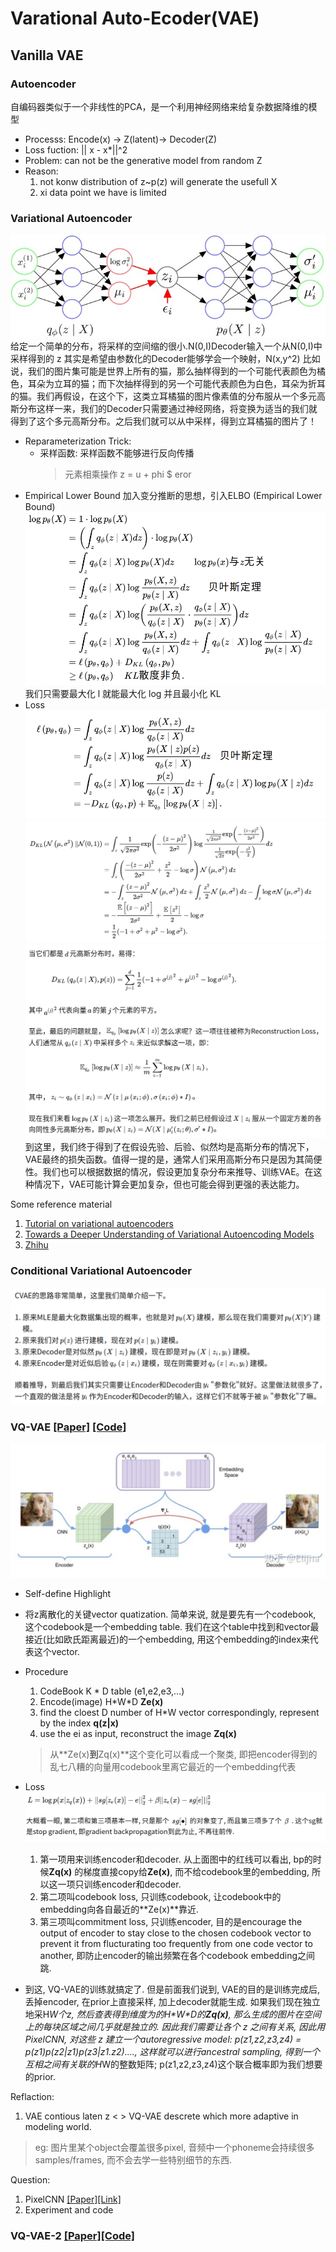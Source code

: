 # Varational Auto-Ecoder(VAE)
## Vanilla VAE
### Autoencoder
自编码器类似于一个非线性的PCA，是一个利用神经网络来给复杂数据降维的模型
- Processs:
    Encode(x) -\> Z(latent)\-> Decoder(Z) 
- Loss fuction: || x - x*||^2
- Problem: can not be the generative model from random Z
- Reason: 
    1. not konw distribution of z~p(z) will generate the usefull X
    2. xi data point we have is limited

### Variational Autoencoder
![image](./img/1.jpg)
给定一个简单的分布，将采样的空间缩的很小.N(0,I)Decoder输入一个从N(0,I)中采样得到的 z 其实是希望由参数化的Decoder能够学会一个映射，N(x,y^2)
比如说，我们的图片集可能是世界上所有的猫，那么抽样得到的一个可能代表颜色为橘色，耳朵为立耳的猫；而下次抽样得到的另一个可能代表颜色为白色，耳朵为折耳的猫。我们再假设，在这个下，这类立耳橘猫的图片像素值的分布服从一个多元高斯分布这样一来，我们的Decoder只需要通过神经网络，将变换为适当的我们就得到了这个多元高斯分布。之后我们就可以从中采样，得到立耳橘猫的图片了！
- Reparameterization Trick:
    - 采样函数: 采样函数不能够进行反向传播
        > 元素相乘操作  z = u + phi $ eror
- Empirical Lower Bound
    加入变分推断的思想，引入ELBO (Empirical Lower Bound)
    ![image](./img/2.png)
    我们只需要最大化 l 就能最大化 log 并且最小化 KL
- Loss
    ![image](./img/loss_1.png)
    ![image](./img/loss_2.png)
    ![image](./img/loss_3.png)
    到这里，我们终于得到了在假设先验、后验、似然均是高斯分布的情况下，VAE最终的损失函数。值得一提的是，通常人们采用高斯分布只是因为其简便性。我们也可以根据数据的情况，假设更加复杂分布来推导、训练VAE。在这种情况下，VAE可能计算会更加复杂，但也可能会得到更强的表达能力。
    
Some reference material
1. [Tutorial on variational autoencoders](https://arxiv.org/pdf/1606.05908.pdf)
2. [Towards a Deeper Understanding of Variational Autoencoding Models](https://arxiv.org/pdf/1702.08658.pdf)
3. [Zhihu](https://zhuanlan.zhihu.com/p/348498294)
### Conditional Variational Autoencoder
![image](./img/cvae.png)
### VQ-VAE [[Paper]](https://arxiv.org/pdf/1711.00937.pdf) [[Code]](https://github.com/deepmind/sonnet/blob/v2/sonnet/src/nets/vqvae.py)
![image](./img/3.png)
- Self-define Highlight

- 将z离散化的关键vector quatization. 简单来说, 就是要先有一个codebook, 这个codebook是一个embedding table. 我们在这个table中找到和vector最接近(比如欧氏距离最近)的一个embedding, 用这个embedding的index来代表这个vector.
- Procedure
    1. CodeBook K * D table (e1,e2,e3,...)
    2. Encode(image) H\*W\*D **Ze(x)**
    3. find the cloest D number of H\*W vector correspondingly, represent by the index **q(z|x)**
    4. use the ei as input, reconstruct the image **Zq(x)** 
    > 从**Ze(x)**到**Zq(x)**这个变化可以看成一个聚类, 即把encoder得到的乱七八糟的向量用codebook里离它最近的一个embedding代表
- Loss
    ![image](./img/4.png)
    1. 第一项用来训练encoder和decoder. 从上面图中的红线可以看出, bp的时候**Zq(x)** 的梯度直接copy给**Ze(x)**, 而不给codebook里的embedding, 所以这一项只训练encoder和decoder.
    2. 第二项叫codebook loss, 只训练codebook, 让codebook中的embedding向各自最近的**Ze(x)**靠近.
    3. 第三项叫commitment loss, 只训练encoder, 目的是encourage the output of encoder to stay close to the chosen codebook vector to prevent it from flucturating too frequently from one code vector to another, 即防止encoder的输出频繁在各个codebook embedding之间跳.
- 到这, VQ-VAE的训练就搞定了. 但是前面我们说到, VAE的目的是训练完成后, 丢掉encoder, 在prior上直接采样, 加上decoder就能生成. 如果我们现在独立地采H*W个z, 然后查表得到维度为的H\*W\*D的**Zq(x)**, 那么生成的图片在空间上的每块区域之间几乎就是独立的. 因此我们需要让各个 z 之间有关系, 因此用PixelCNN, 对这些 z 建立一个autoregressive model: p(z1,z2,z3,z4) = p(z1)p(z2|z1)p(z3|z1.z2)...., 这样就可以进行ancestral sampling, 得到一个互相之间有关联的H*W的整数矩阵;   p(z1,z2,z3,z4)这个联合概率即为我们想要的prior.

Reflaction:
1. VAE contious laten z < > VQ-VAE descrete which more adaptive in modeling world.
> eg: 图片里某个object会覆盖很多pixel, 音频中一个phoneme会持续很多samples/frames, 而不会去学一些特别细节的东西.

Question:
1. PixelCNN [[Paper]](https://arxiv.org/pdf/1606.05328.pdf)[[Link]]()
2. Experiment and code

### VQ-VAE-2 [[Paper]](https://arxiv.org/pdf/1906.00446.pdf)[[Code]](https://github.com/deepmind/sonnet)